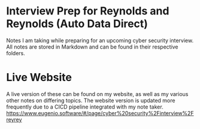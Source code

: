 # Interview Prep for Reynolds and Reynolds (Auto Data Direct)
Notes I am taking while preparing for an upcoming cyber security interview. All notes are stored in Markdown and can be found in their respective folders. 

# Live Website 
A live version of these can be found on my website, as well as my various other notes on differing topics. The website version is updated more frequently due to a CICD pipeline integrated with my note taker. 
https://www.eugenio.software/#/page/cyber%20security%2Finterview%2Freyrey
